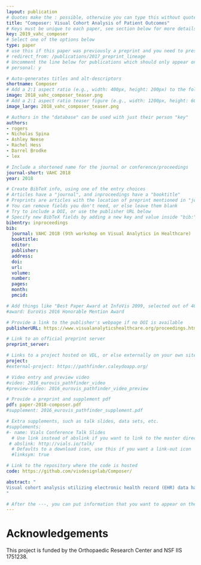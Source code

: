 ```yaml
---
layout: publication
# Quotes make the : possible, otherwise you can type this without quotes
title: "Composer: Visual Cohort Analysis of Patient Outcomes"
# Keys must be unique to each paper, see section below for more details
key: 2019_vahc_composer
# Select one of the options below
type: paper 
# use this if this paper was previously a preprint and you need to preserve the old URL
# redirect_from: /publications/2017_preprint_lineage
# Uncomment the line below for publications which should only appear on a personal webpage
# personal: y

# Auto-generates titles and alt-descriptors
shortname: Composer
# Add a 2:1 aspect ratio (e.g., width: 400px, height: 200px) to the folder /assets/images/publications/
image: 2018_vahc_composer_teaser.png
# Add a 2:1 aspect ratio teaser figure (e.g., width: 1200px, height: 600px) to the folder /assets/images/publications/
image_large: 2018_vahc_composer_teaser.png

# Authors in the "database" can be used with just their person "key"
authors:
- rogers
- Nicholas Spina
- Ashley Neese
- Rachel Hess
- Darrel Brodke
- lex

# Include a shortened name for the journal or conference/proceedings
journal-short: VAHC 2018
year: 2018

# Create BibTeX info, using one of the entry choices
# Articles have a "journal", and inproceedings have a "booktitle"
# Preprints are articles with the location of preprint mentioned in "journal"
# You can remove fields you don't need, or else leave them blank
# Try to include a DOI, or use the publisher URL below
# Specify new BibTeX fields by adding a new key and value inside "bib:"
bibentry: inproceedings
bib:
  journal: VAHC 2018 (9th workshop on Visual Analytics in Healthcare)
  booktitle: 
  editor: 
  publisher: 
  address: 
  doi: 
  url: 
  volume: 
  number: 
  pages:
  month: 
  pmcid: 

# Add things like "Best Paper Award at InfoVis 2099, selected out of 4000 submissions"
#award: EuroVis 2016 Honorable Mention Award

# Provide a link to the publisher's webpage if no DOI is available
publisherURL: https://www.visualanalyticshealthcare.org/proceedings.html

# Link to an official preprint server
preprint_server: 

# Links to a project hosted on VDL, or else externally on your own site
project: 
#external-project: https://pathfinder.caleydoapp.org/

# Video entry and preview video
#video: 2016_eurovis_pathfinder_video
#preview-video: 2016_eurovis_pathfinder_video_preview

# Provide a preprint and supplement pdf
pdf: paper-2018-composer.pdf
#supplement: 2016_eurovis_pathfinder_supplement.pdf

# Extra supplements, such as talk slides, data sets, etc.
#supplements:
#- name: Vials Conference Talk Slides
  # Use link instead of abslink if you want to link to the master directory
 # abslink: http://vials.io/talk/
  # Defaults to a download icon, use this if you want a link-out icon
  #linksym: true

# Link to the repository where the code is hosted
code: https://github.com/visdesignlab/Composer/

abstract: "
Visual cohort analysis utilizing electronic health record (EHR) data has become an important tool in clinical assessment of patient outcomes. In this paper, we introduce Composer, a visual analysis tool for orthopaedic surgeons to compare changes in physical functions of a patient cohort following various spinal procedures. The goal of our project is to help researchers analyze outcomes of procedures and facilitate informed decision-making about treatment options between patient and clinician. With Composer, analysts can dynamically define a patient cohort using demographic information, clinical parameters, and events in patient medical histories and then analyze patient-reported outcome scores for the cohort over time, as well as compare it to other cohorts. We describe a usage scenario for use of the tool in a clinical setting.
"

# After the ---, you can put information that you want to appear on the website using markdown formatting or HTML. A good example are acknowledgements, extra references, an erratum, etc.
---
```


# Acknowledgements

This project is funded by the Orthopaedic Research Center and NSF IIS 1751238.